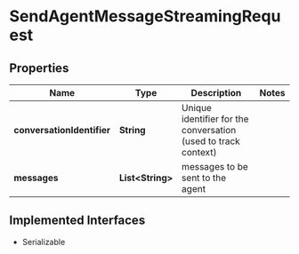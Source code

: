 

# SendAgentMessageStreamingRequest


## Properties

| Name | Type | Description | Notes |
|------------ | ------------- | ------------- | -------------|
|**conversationIdentifier** | **String** | Unique identifier for the conversation (used to track context) |  |
|**messages** | **List&lt;String&gt;** | messages to be sent to the agent |  |


## Implemented Interfaces

* Serializable


